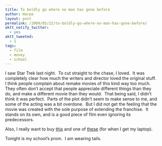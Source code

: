 ```yaml
---
title: To boldly go where no man has gone before
author: Harpo
layout: post
permalink: /2009/05/22/to-boldly-go-where-no-man-has-gone-before/
aktt_notify_twitter:
  - yes
aktt_tweeted:
  - 1
tags:
  - film
  - money
  - school
---
```

I saw Star Trek last night.  To cut straight to the chase, I loved.  It was completely clear how much the writers and director loved the original stuff.  I think people complain about remake movies of this kind way too much.  They often don&#8217;t accept that people appreciate different things than they do, and make a different movie than they would.  That being said, I didn&#8217;t think it was perfect.  Parts of the plot didn&#8217;t seem to make sense to me, and some of the acting was a bit overdone.  But I did not get the feeling that the movie was created with the sole purpose of extending the franchise.  It stands on its own, and is a good piece of film even ignoring its predecessors.

Also, I really want to buy <a href="http://www.thinkgeek.com/gadgets/tools/BCED/" target="_blank">this</a> and one of <a href="http://www.voltaicsystems.com/" target="_blank">these</a> (for when I get my laptop).

Tonight is my school&#8217;s prom.  I am wearing tails.